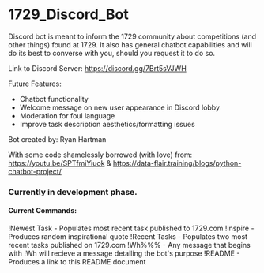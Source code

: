 # 1729_Discord_Bot
Discord bot is meant to inform the 1729 community about competitions (and other things) found at 1729. It also has general chatbot capabilities and will do its best to converse with you, should you request it to do so. 

Link to Discord Server: https://discord.gg/7Brt5sVJWH

Future Features:
  * Chatbot functionality
  * Welcome message on new user appearance in Discord lobby
  * Moderation for foul language
  * Improve task description aesthetics/formatting issues

Bot created by: Ryan Hartman

With some code shamelessly borrowed (with love) from: https://youtu.be/SPTfmiYiuok & https://data-flair.training/blogs/python-chatbot-project/

### Currently in development phase.

#### Current Commands:
!Newest Task - Populates most recent task published to 1729.com
!inspire - Produces random inspirational quote
!Recent Tasks - Populates two most recent tasks published on 1729.com
!Wh%%% - Any message that begins with !Wh will recieve a message detailing the bot's purpose
!README - Produces a link to this README document

